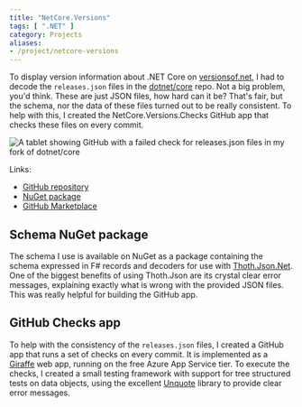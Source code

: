 ```yaml
---
title: "NetCore.Versions"
tags: [ ".NET" ]
category: Projects
aliases:
- /project/netcore-versions
---
```


To display version information about .NET Core on [versionsof.net]({filename}/20190716_versionsof-net/index.md), I had to decode the `releases.json` files in the [dotnet/core](https://github.com/dotnet/core) repo. Not a big problem, you'd think. These are just JSON files, how hard can it be? That's fair, but the schema, nor the data of these files turned out to be really consistent. To help with this, I created the NetCore.Versions.Checks GitHub app that checks these files on every commit.

![A tablet showing GitHub with a failed check for releases.json files in my fork of dotnet/core]({attach}screenshot.png)

Links:

- [GitHub repository](https://github.com/arthurrump/NetCore.Versions)
- [NuGet package](https://nuget.org/packages/NetCoreVersions)
- [GitHub Marketplace](https://github.com/apps/netcore-versions-checks)

## Schema NuGet package
The schema I use is available on NuGet as a package containing the schema expressed in F# records and decoders for use with [Thoth.Json.Net](https://www.nuget.org/packages/Thoth.Json.Net). One of the biggest benefits of using Thoth.Json are its crystal clear error messages, explaining exactly what is wrong with the provided JSON files. This was really helpful for building the GitHub app.


## GitHub Checks app
To help with the consistency of the `releases.json` files, I created a GitHub app that runs a set of checks on every commit. It is implemented as a [Giraffe](https://github.com/giraffe-fsharp/Giraffe) web app, running on the free Azure App Service tier. To execute the checks, I created a small testing framework with support for tree structured tests on data objects, using the excellent [Unquote](https://github.com/SwensenSoftware/unquote) library to provide clear error messages.
